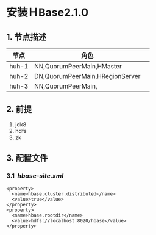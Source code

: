 # 安装ＨBase2.1.0

## 1. 节点描述

| 节点  | 角色                            |      |
| ----- | ------------------------------- | ---- |
| huh-1 | NN,QuorumPeerMain,HMaster       |      |
| huh-2 | DN,QuorumPeerMain,HRegionServer |      |
| huh-3 | NN,QuorumPeerMain,              |      |

## 2. 前提

1. jdk8
2. hdfs
3. zk

## 3. 配置文件

### 3.1  *hbase-site.xml* 

```
<property>
  <name>hbase.cluster.distributed</name>
  <value>true</value>
</property>
<property>
  <name>hbase.rootdir</name>
  <value>hdfs://localhost:8020/hbase</value>
</property>
```

